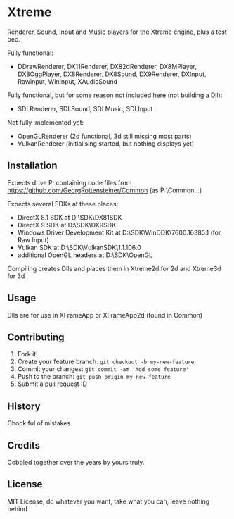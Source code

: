 # Xtreme

Renderer, Sound, Input and Music players for the Xtreme engine, plus a test bed.

Fully functional:
* DDrawRenderer, DX11Renderer, DX82dRenderer, DX8MPlayer, DX8OggPlayer, DX8Renderer, DX8Sound, DX9Renderer, DXInput, Rawinput, WinInput, XAudioSound

Fully functional, but for some reason not included here (not building a Dll):
* SDLRenderer, SDLSound, SDLMusic, SDLInput

Not fully implemented yet:
* OpenGLRenderer  (2d functional, 3d still missing most parts)
* VulkanRenderer  (initialising started, but nothing displays yet)

## Installation

Expects drive P: containing code files from https://github.com/GeorgRottensteiner/Common (as P:\Common\...)

Expects several SDKs at these places:
* DirectX 8.1 SDK at D:\SDK\DX81SDK
* DirectX 9 SDK at D:\SDK\DX9SDK
* Windows Driver Development Kit at D:\SDK\WinDDK\7600.16385.1  (for Raw Input)
* Vulkan SDK at D:\SDK\VulkanSDK\1.1.106.0
* additional OpenGL headers at D:\SDK\OpenGL

Compiling creates Dlls and places them in Xtreme2d for 2d and Xtreme3d for 3d

## Usage

Dlls are for use in XFrameApp or XFrameApp2d (found in Common)

## Contributing

1. Fork it!
2. Create your feature branch: `git checkout -b my-new-feature`
3. Commit your changes: `git commit -am 'Add some feature'`
4. Push to the branch: `git push origin my-new-feature`
5. Submit a pull request :D

## History

Chock ful of mistakes

## Credits

Cobbled together over the years by yours truly.

## License

MIT License, do whatever you want, take what you can, leave nothing behind
